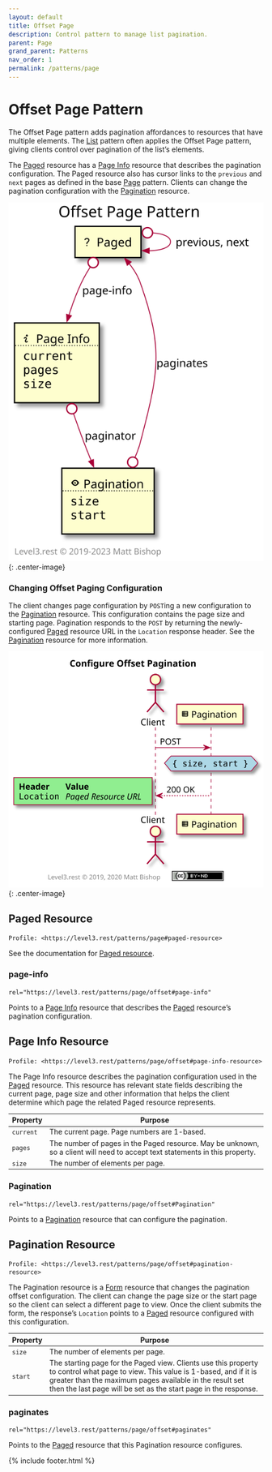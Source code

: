 ```yaml
---
layout: default
title: Offset Page
description: Control pattern to manage list pagination.
parent: Page
grand_parent: Patterns
nav_order: 1
permalink: /patterns/page
---
```

# Offset Page Pattern

The Offset Page pattern adds pagination affordances to resources that have multiple elements. The [List](../list.md) pattern often applies the Offset Page pattern, giving clients control over pagination of the list’s elements.

The [Paged](#paged-resource) resource has a [Page Info](#page-info-resource) resource that describes the pagination configuration. The Paged resource also has cursor links to the `previous` and `next` pages as defined in the base [Page](../page.md) pattern. Clients can change the pagination configuration with the [Pagination](#pagination-resource) resource.

![](offset/relations.svg){: .center-image}

### Changing Offset Paging Configuration

The client changes page configuration by `POST`ing a new configuration to the [Pagination](#pagination-resource) resource. This configuration contains the page size and starting page. Pagination responds to the `POST` by returning the newly-configured [Paged](#paged-resource) resource URL in the `Location` response header. See the [Pagination](#pagination-resource) resource for more information.

![](offset/interactions.svg){: .center-image}

## Paged Resource

```
Profile: <https://level3.rest/patterns/page#paged-resource>
```

See the documentation for [Paged resource](../page.md).

### page-info

```
rel="https://level3.rest/patterns/page/offset#page-info"
```

Points to a [Page Info](#page-info-resource) resource that describes the [Paged](#paged-resource) resource’s pagination configuration.

## Page Info Resource

```
Profile: <https://level3.rest/patterns/page/offset#page-info-resource>
```

The Page Info resource describes the pagination configuration used in the [Paged](#paged-resource) resource. This resource has relevant state fields describing the current page, page size and other information that helps the client determine which page the related Paged resource represents.

| Property  | Purpose                                                      |
| --------- | ------------------------------------------------------------ |
| `current` | The current page. Page numbers are 1-based.                  |
| `pages`   | The number of pages in the Paged resource. May be unknown, so a client will need to accept text statements in this property. |
| `size`    | The number of elements per page.                             |

### Pagination

```
rel="https://level3.rest/patterns/page/offset#Pagination"
```

Points to a [Pagination](#pagination-resource) resource that can configure the pagination.

## Pagination Resource

```
Profile: <https://level3.rest/patterns/page/offset#pagination-resource>
```

The Pagination resource is a [Form](../../profiles/form.md) resource that changes the pagination offset configuration. The client can change the page size or the start page so the client can select a different page to view. Once the client submits the form, the response’s `Location` points to a [Paged](#paged-resource) resource configured with this configuration.

| Property | Purpose                                                      |
| -------- | ------------------------------------------------------------ |
| `size`   | The number of elements per page.                             |
| `start`  | The starting page for the Paged view. Clients use this property to control what page to view. This value is 1-based, and if it is greater than the maximum pages available in the result set then the last page will be set as the start page in the response. |

### paginates

```
rel="https://level3.rest/patterns/page/offset#paginates"
```

Points to the [Paged](#paged-resource) resource that this Pagination resource configures.

{% include footer.html %}
